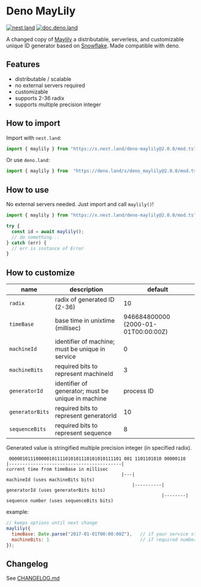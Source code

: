 # Deno MayLily

[![nest.land](https://nest.land/badge.svg)](https://nest.land/package/deno-maylily)
[![doc.deno.land](https://doc.deno.land/badge.svg)](https://doc.deno.land/https/deno.land/x/deno_maylily/mod.ts)

A changed copy of [Maylily](https://github.com/shimataro/maylily/) a distributable, serverless, and customizable unique ID generator based on [Snowflake](https://github.com/twitter/snowflake/tree/snowflake-2010/). Made compatible with deno.

## Features

* distributable / scalable
* no external servers required
* customizable
* supports 2-36 radix
* supports multiple precision integer

## How to import

Import with `nest.land`:

```typescript
import { maylily } from "https://x.nest.land/deno-maylily@2.0.0/mod.ts";
```
Or use `deno.land`:
```typescript
import { maylily } from  "https://deno.land/x/deno_maylily@2.0.0/mod.ts";
```

## How to use

No external servers needed.
Just import and call `maylily()`!

```typescript
import { maylily } from "https://x.nest.land/deno-maylily@2.0.0/mod.ts";

try {
  const id = await maylily();
  // do something...
} catch (err) {
  // err is instance of Error
}
```

## How to customize

| name | description | default |
|------|-------------|---------|
| `radix` | radix of generated ID (2-36) | 10 |
| `timeBase` | base time in unixtime (millisec) | 946684800000 (2000-01-01T00:00:00Z) |
| `machineId` | identifier of machine; must be unique in service | 0 |
| `machineBits` | required bits to represent machineId | 3 |
| `generatorId` | identifier of generator; must be unique in machine | process ID |
| `generatorBits` | required bits to represent generatorId | 10 |
| `sequenceBits` | required bits to represent sequence | 8 |

Generated value is stringified multiple precision integer (in specified radix).

```
 000001011100000101111010101110101010111101 001 1101101010 00000110
|------------------------------------------|                         current time from timeBase in millisec
                                           |---|                     machineId (uses machineBits bits)
                                               |----------|          generatorId (uses generatorBits bits)
                                                          |--------| sequence number (uses sequenceBits bits)
```

example:

```javascript
// keeps options until next change
maylily({
  timeBase: Date.parse("2017-01-01T00:00:00Z"),   // if your service starts in 2017, this is enough.
  machineBits: 1                                  // if required number machines are up to 2, this is enough.
});
```

## Changelog
See [CHANGELOG.md](CHANGELOG.md)
